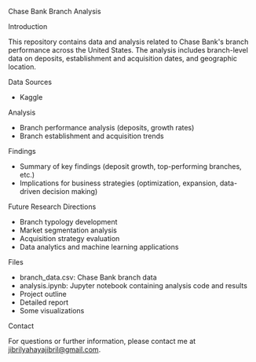 Chase Bank Branch Analysis

Introduction

This repository contains data and analysis related to Chase Bank's branch performance across the United States. The analysis includes branch-level data on deposits, establishment and acquisition dates, and geographic location.

Data Sources

- Kaggle

Analysis

- Branch performance analysis (deposits, growth rates)
- Branch establishment and acquisition trends

Findings

- Summary of key findings (deposit growth, top-performing branches, etc.)
- Implications for business strategies (optimization, expansion, data-driven decision making)

Future Research Directions

- Branch typology development
- Market segmentation analysis
- Acquisition strategy evaluation
- Data analytics and machine learning applications

Files

- branch_data.csv: Chase Bank branch data
- analysis.ipynb: Jupyter notebook containing analysis code and results
- Project outline
- Detailed report
- Some visualizations

Contact

For questions or further information, please contact me at jibrilyahayajibril@gmail.com.
